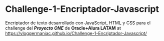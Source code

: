 # Challenge-1-Encriptador-Javascript
Encriptador de texto desarrollado con JavaScript, HTML y CSS para el challenge del **_Proyecto ONE_** de **Oracle+Alura LATAM**
at https://vloggermaniac.github.io/Challenge-1-Encriptador-Javascript/
